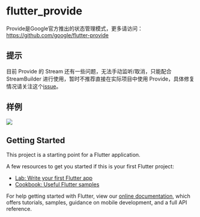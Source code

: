 # flutter_provide
Provide是Google官方推出的状态管理模式，更多请访问：https://github.com/google/flutter-provide

## 提示
目前 Provide 的 Stream 还有一些问题，无法手动监听/取消，只能配合 StreamBuilder 进行使用，暂时不推荐直接在实际项目中使用 Provide，具体修复情况请关注这个[issue](https://github.com/google/flutter-provide/issues/3)。
 
## 样例
![](https://user-gold-cdn.xitu.io/2019/2/20/1690aee3246a13ec?w=371&h=742&f=gif&s=316988)

## Getting Started

This project is a starting point for a Flutter application.

A few resources to get you started if this is your first Flutter project:

- [Lab: Write your first Flutter app](https://flutter.io/docs/get-started/codelab)
- [Cookbook: Useful Flutter samples](https://flutter.io/docs/cookbook)

For help getting started with Flutter, view our 
[online documentation](https://flutter.io/docs), which offers tutorials, 
samples, guidance on mobile development, and a full API reference.
